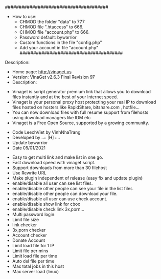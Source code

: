 ######################################
- How to use:
   - CHMOD the folder "data" to 777
   - CHMOD file ".htaccess" to 666.
   - CHMOD file "account.php" to 666.
   - Password default: bywarrior
   - Custom functions in the file "config.php"
   - Add your account in file "account.php"
######################################

Description: 	
* Home page: http://vinaget.us
* Version: VinaGet v2.6.3 Final Revision 97 
* Description: 
 - Vinaget is script generator premium link that allows you to download files instantly and at the best of your Internet speed.
 - Vinaget is your personal proxy host protecting your real IP to download files hosted on hosters like RapidShare, bitshare.com , hotfile...
 - You can now download files with full resume support from filehosts using download managers like IDM etc
 - Vinaget is a Free Open Source, supported by a growing community.
* Code LeechViet by VinhNhaTrang
* Developed by ..:: [H] ::..
* Update bywarrior   
* Date  05/01/2021

- Easy to get multi link and make list in one go.
- Fast download speed with vinaget script.
- Support downloads from more than 30 filehost
- Use Rewrite URL
- Make plugin independent of release (easy fix and update plugin)
- enable/disable all user can see list files.
- enable/disable other people can see your file in the list files
- enable/disable other people can download your file.
- enable/disable all user can use check account.
- enable/disable show link for cbox
- enable/disable check link 3x,porn...
- Multi password login
- Limit file size
- link checker
- 3x,porn checker
- Account checker
- Donate Account
- Limit load file for 1 IP
- Limit file per mins
- Limit load file per time
- Auto del file per time
- Max total jobs in this host
- Max server load (linux)
